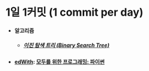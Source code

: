 # 1일 1커밋 (1 commit per day)
<ul>
  <li>
    <h4>
    알고리즘
    </h4>  
    <ul>
      <li>
        <h5>
        <a href =""> 이진 탐색 트리 (Binary Search Tree)
        </h5>
      </li>
    </ul>
  </li>
    <li>
    <h4>
      <a href ="https://www.edwith.org/pythonforeverybody/joinLectures/12597">edWith</a>: <a href ="https://github.com/jysaa5/VioletCheese_Study_Python/tree/master/Basic">모두를 위한 프로그래밍: 파이썬</a>
    </h4>  
  </li>
</ul>
